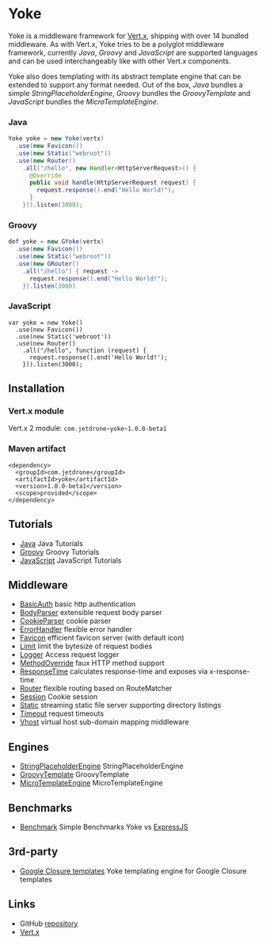 # Yoke

Yoke is a middleware framework for [Vert.x](http://www.vertx.io), shipping with over 14 bundled middleware. As with
Vert.x, Yoke tries to be a polyglot middleware framework, currently *Java*, *Groovy* and *JavaScript* are supported
languages and can be used interchangeably like with other Vert.x components.

Yoke also does templating with its abstract template engine that can be extended to support any format needed. Out
of the box, *Java* bundles a simple *StringPlaceholderEngine*, *Groovy* bundles the *GroovyTemplate* and *JavaScript*
bundles the *MicroTemplateEngine*.


### Java

~~~~~~~~~~~~~~~~~~~~~~~~~~~~~~~~~~~~~~~~~~ {.java .numberLines}
Yoke yoke = new Yoke(vertx)
  .use(new Favicon())
  .use(new Static("webroot"))
  .use(new Router()
    .all("/hello", new Handler<HttpServerRequest>() {
      @Override
      public void handle(HttpServerRequest request) {
        request.response().end("Hello World!");
      }
    })).listen(3000);
~~~~~~~~~~~~~~~~~~~~~~~~~~~~~~~~~~~~~~~~~~

### Groovy

~~~~~~~~~~~~~~~~~~~~~~~~~~~~~~~~~~~~~~~~~~ {.java .numberLines}
def yoke = new GYoke(vertx)
  .use(new Favicon())
  .use(new Static("webroot"))
  .use(new GRouter()
    .all("/hello") { request ->
      request.response().end("Hello World!");
    }).listen(3000)
~~~~~~~~~~~~~~~~~~~~~~~~~~~~~~~~~~~~~~~~~~

### JavaScript

~~~~~~~~~~~~~~~~~~~~~~~~~~~~~~~~~~~~~~~~~~ {.javascript .numberLines}
var yoke = new Yoke()
  .use(new Favicon())
  .use(new Static('webroot'))
  .use(new Router()
    .all("/hello", function (request) {
      request.response().end('Hello World!');
    })).listen(3000);
~~~~~~~~~~~~~~~~~~~~~~~~~~~~~~~~~~~~~~~~~~


## Installation

### Vert.x module

Vert.x 2 module: ```com.jetdrone~yoke~1.0.0-beta1```

### Maven artifact

~~~~~~~~~~~~~~~~~~~~~~~~~~~~~~~~~~~~~~~~~~ {.xml}
<dependency>
  <groupId>com.jetdrone</groupId>
  <artifactId>yoke</artifactId>
  <version>1.0.0-beta1</version>
  <scope>provided</scope>
</dependency>
~~~~~~~~~~~~~~~~~~~~~~~~~~~~~~~~~~~~~~~~~~


## Tutorials

* [Java](Java-Tutorial.html) Java Tutorials
* [Groovy](Groovy-Tutorial.html) Groovy Tutorials
* [JavaScript](JavaScript-Tutorial.html) JavaScript Tutorials


## Middleware

* [BasicAuth](BasicAuth.html) basic http authentication
* [BodyParser](BodyParser.html) extensible request body parser
* [CookieParser](CookieParser.html) cookie parser
* [ErrorHandler](ErrorHandler.html) flexible error handler
* [Favicon](Favicon.html) efficient favicon server (with default icon)
* [Limit](Limit.html) limit the bytesize of request bodies
* [Logger](Logger.html) Access request logger
* [MethodOverride](MethodOverride.html) faux HTTP method support
* [ResponseTime](ResponseTime.html) calculates response-time and exposes via x-response-time
* [Router](Router.html) flexible routing based on RouteMatcher
* [Session](Session.html) Cookie session
* [Static](Static.html) streaming static file server supporting directory listings
* [Timeout](Timeout.html) request timeouts
* [Vhost](Vhost.html) virtual host sub-domain mapping middleware


## Engines

* [StringPlaceholderEngine](StringPlaceholderEngine.html) StringPlaceholderEngine
* [GroovyTemplate](GroovyTemplate.html) GroovyTemplate
* [MicroTemplateEngine](MicroTemplateEngine.html) MicroTemplateEngine

## Benchmarks

* [Benchmark](Benchmark.html) Simple Benchmarks Yoke vs [ExpressJS](http://expressjs.com)


## 3rd-party

* [Google Closure templates](https://github.com/core9/vertx-yoke-engine-closure) Yoke templating engine for Google Closure templates


## Links

* GitHub [repository](https://github.com/pmlopes/yoke)
* [Vert.x](http://vertx.io)